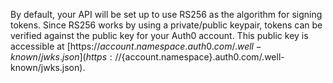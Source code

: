 By default, your API will be set up to use RS256 as the algorithm for signing tokens. Since RS256 works by using a private/public keypair, tokens can be verified against the public key for your Auth0 account. This public key is accessible at [https://${account.namespace}.auth0.com/.well-known/jwks.json](https://${account.namespace}.auth0.com/.well-known/jwks.json).